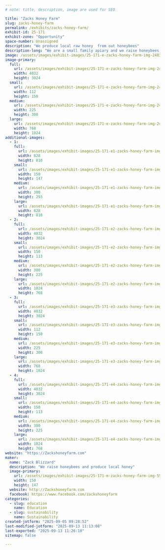 ```yaml
---
# note: title, description, image are used for SEO

title: "Zacks Honey Farm"
slug: zacks-honey-farm
permalink: /exhibits/zacks-honey-farm/
exhibit-id: 25-171
exhibit-zone: "Opportunity"
space-number: Unassigned
description: "We produce local raw honey  from out honeybees"
description-long: "We are a small family apiary and we raise honeybees and produce pure raw honey as well as artisinal honey."
image: /assets/images/exhibit-images/25-171-e-zacks-honey-farm-img-2483-225x300.jpeg
image-primary: 
  full:
    url: /assets/images/exhibit-images/25-171-e-zacks-honey-farm-img-2483-full.jpeg
    width: 4032
    height: 3024
  small:
    url: /assets/images/exhibit-images/25-171-e-zacks-honey-farm-img-2483-112x150.jpeg
    width: 112
    height: 150
  medium:
    url: /assets/images/exhibit-images/25-171-e-zacks-honey-farm-img-2483-225x300.jpeg
    width: 225
    height: 300
  large:
    url: /assets/images/exhibit-images/25-171-e-zacks-honey-farm-img-2483-768x1024.jpeg
    width: 768
    height: 1024
additional-images: 
  - 1:
    full:
      url: /assets/images/exhibit-images/25-171-e1-zacks-honey-farm-img-5509-2935-full.jpeg
      width: 828
      height: 810
    small:
      url: /assets/images/exhibit-images/25-171-e1-zacks-honey-farm-img-5509-2935-150x147.jpeg
      width: 150
      height: 147
    medium:
      url: /assets/images/exhibit-images/25-171-e1-zacks-honey-farm-img-5509-2935-300x293.jpeg
      width: 300
      height: 293
    large:
      url: /assets/images/exhibit-images/25-171-e1-zacks-honey-farm-img-5509-2935-828x810.jpeg
      width: 828
      height: 810
  - 2:
    full:
      url: /assets/images/exhibit-images/25-171-e2-zacks-honey-farm-img-3114-full.jpeg
      width: 4032
      height: 3024
    small:
      url: /assets/images/exhibit-images/25-171-e2-zacks-honey-farm-img-3114-150x113.jpeg
      width: 150
      height: 113
    medium:
      url: /assets/images/exhibit-images/25-171-e2-zacks-honey-farm-img-3114-300x225.jpeg
      width: 300
      height: 225
    large:
      url: /assets/images/exhibit-images/25-171-e2-zacks-honey-farm-img-3114-1024x768.jpeg
      width: 1024
      height: 768
  - 3:
    full:
      url: /assets/images/exhibit-images/25-171-e3-zacks-honey-farm-img-5267-full.jpeg
      width: 4032
      height: 3024
    small:
      url: /assets/images/exhibit-images/25-171-e3-zacks-honey-farm-img-5267-112x150.jpeg
      width: 112
      height: 150
    medium:
      url: /assets/images/exhibit-images/25-171-e3-zacks-honey-farm-img-5267-225x300.jpeg
      width: 225
      height: 300
    large:
      url: /assets/images/exhibit-images/25-171-e3-zacks-honey-farm-img-5267-768x1024.jpeg
      width: 768
      height: 1024
  - 4:
    full:
      url: /assets/images/exhibit-images/25-171-e4-zacks-honey-farm-img-3099-full.jpeg
      width: 4032
      height: 3024
    small:
      url: /assets/images/exhibit-images/25-171-e4-zacks-honey-farm-img-3099-150x113.jpeg
      width: 150
      height: 113
    medium:
      url: /assets/images/exhibit-images/25-171-e4-zacks-honey-farm-img-3099-300x225.jpeg
      width: 300
      height: 225
    large:
      url: /assets/images/exhibit-images/25-171-e4-zacks-honey-farm-img-3099-1024x768.jpeg
      width: 1024
      height: 768
website: "https://Zackshoneyfarm.com"
maker: 
  name: "Zack Blizzard"
  description: "We raise honeybees and produce local honey"
  image-primary:
    url: /assets/images/exhibit-images/25-171-m-zacks-honey-farm-img-5509-150x147.jpeg
    width: 150
    height: 147
  website: http://Zackshoneyfarm.com
  facebook: https://www.facebook.com/zackshoneyfarm
categories: 
  - slug: education
    name: Education
  - slug: sustainability
    name: Sustainability
created-jotform: "2025-09-05 09:28:52"
last-modified-jotform: "2025-09-13 11:13:08"
last-exported: "2025-09-13 11:26:10"
sitemap: false

---
```

